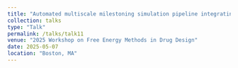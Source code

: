 ```yaml
---
title: "Automated multiscale milestoning simulation pipeline integrating machine-learned force fields for accelerated drug-target kinetic predictions for accelerated drug discovery"
collection: talks
type: "Talk"
permalink: /talks/talk11
venue: "2025 Workshop on Free Energy Methods in Drug Design"
date: 2025-05-07
location: "Boston, MA"
---
```

